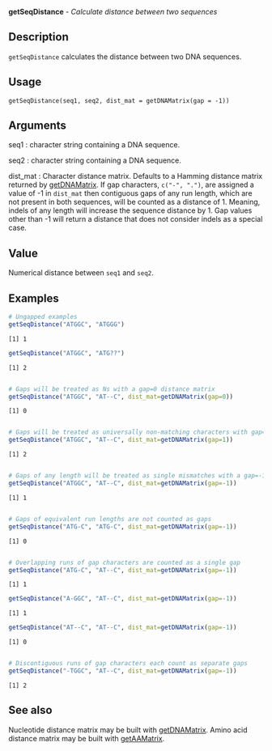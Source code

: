 





**getSeqDistance** - *Calculate distance between two sequences*

Description
--------------------

`getSeqDistance` calculates the distance between two DNA sequences.

Usage
--------------------

```
getSeqDistance(seq1, seq2, dist_mat = getDNAMatrix(gap = -1))
```

Arguments
-------------------

seq1
:   character string containing a DNA sequence.

seq2
:   character string containing a DNA sequence.

dist_mat
:   Character distance matrix. Defaults to a Hamming distance 
matrix returned by [getDNAMatrix](getDNAMatrix.md). If gap 
characters, `c("-", ".")`, are assigned a value of -1 
in `dist_mat` then contiguous gaps of any run length,
which are not present in both sequences, will be counted as a 
distance of 1. Meaning, indels of any length will increase
the sequence distance by 1. Gap values other than -1 will 
return a distance that does not consider indels as a special case.



Value
-------------------

Numerical distance between `seq1` and `seq2`.



Examples
-------------------

```R
# Ungapped examples
getSeqDistance("ATGGC", "ATGGG")

```


```
[1] 1

```


```R
getSeqDistance("ATGGC", "ATG??")

```


```
[1] 2

```


```R

# Gaps will be treated as Ns with a gap=0 distance matrix
getSeqDistance("ATGGC", "AT--C", dist_mat=getDNAMatrix(gap=0))

```


```
[1] 0

```


```R

# Gaps will be treated as universally non-matching characters with gap=1
getSeqDistance("ATGGC", "AT--C", dist_mat=getDNAMatrix(gap=1))

```


```
[1] 2

```


```R

# Gaps of any length will be treated as single mismatches with a gap=-1 distance matrix
getSeqDistance("ATGGC", "AT--C", dist_mat=getDNAMatrix(gap=-1))

```


```
[1] 1

```


```R

# Gaps of equivalent run lengths are not counted as gaps
getSeqDistance("ATG-C", "ATG-C", dist_mat=getDNAMatrix(gap=-1))

```


```
[1] 0

```


```R

# Overlapping runs of gap characters are counted as a single gap
getSeqDistance("ATG-C", "AT--C", dist_mat=getDNAMatrix(gap=-1))

```


```
[1] 1

```


```R
getSeqDistance("A-GGC", "AT--C", dist_mat=getDNAMatrix(gap=-1))

```


```
[1] 1

```


```R
getSeqDistance("AT--C", "AT--C", dist_mat=getDNAMatrix(gap=-1))

```


```
[1] 0

```


```R

# Discontiguous runs of gap characters each count as separate gaps
getSeqDistance("-TGGC", "AT--C", dist_mat=getDNAMatrix(gap=-1))
```


```
[1] 2

```



See also
-------------------

Nucleotide distance matrix may be built with 
[getDNAMatrix](getDNAMatrix.md). Amino acid distance matrix may be built
with [getAAMatrix](getAAMatrix.md).



